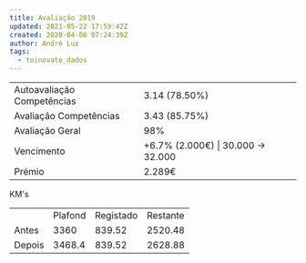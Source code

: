 ```yaml
---
title: Avaliação 2019
updated: 2021-05-22 17:59:42Z
created: 2020-04-06 07:24:39Z
author: André Luz
tags:
  - toinovate_dados
---
```


|     |     |
| --- | --- |
| Autoavaliação Competências | 3.14 (78.50%) |
| Avaliação Competências | 3.43 (85.75%) |
| Avaliação Geral | 98% |
| Vencimento | +6.7% (2.000€) \| 30.000 -> 32.000 |
| Prémio | 2.289€ |

KM's

|     |     |     |     |
| --- | --- | --- | --- |
|     | Plafond | Registado | Restante |
| Antes | 3360 | 839.52 | 2520.48 |
| Depois | 3468.4 | 839.52 | 2628.88 |
